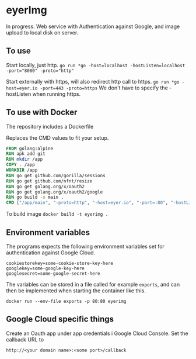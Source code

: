 # eyerImg

In progress.
Web service with Authentication against Google, and image upload to local disk on server.

## To use

Start locally, just http.
`go run *go -host=localhost -hostListen=localhost -port="8080" -proto="http"`

Start externally with https, will also redirect http call to https.
`go run *go -host=eyer.io -port=443 -proto=https`
We don't have to specify the -hostListen when running https.

## To use with Docker

The repository includes a Dockerfile

Replaces the CMD values to fit your setup.

```Dockerfile
FROM golang:alpine
RUN apk add git
RUN mkdir /app
COPY . /app
WORKDIR /app
RUN go get github.com/gorilla/sessions
RUN go get github.com/nfnt/resize
RUN go get golang.org/x/oauth2
RUN go get golang.org/x/oauth2/google
RUN go build -o main .
CMD ["/app/main", "-proto=http", "-host=eyer.io", "-port=:80", "-hostListen=0.0.0.0"]
```

To build image
`docker build -t eyerimg .`

## Environment variables

The programs expects the following  environment variables set for authentication against Google Cloud.

```
cookiestorekey=some-cookie-store-key-here
googlekey=some-google-key-here
googlesecret=some-google-secret-here
```

The variables can be stored in a file called for example `exports`, and can then be implemented when starting the container like this.

`docker run --env-file exports -p 80:80 eyerimg`

## Google Cloud specific things

Create an Oauth app under app credentials i Google Cloud Console.
Set the callback URL to

`http://<your domain name>:<some port>/callback`
